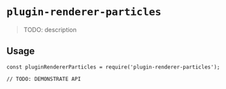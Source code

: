 # `plugin-renderer-particles`

> TODO: description

## Usage

```
const pluginRendererParticles = require('plugin-renderer-particles');

// TODO: DEMONSTRATE API
```
